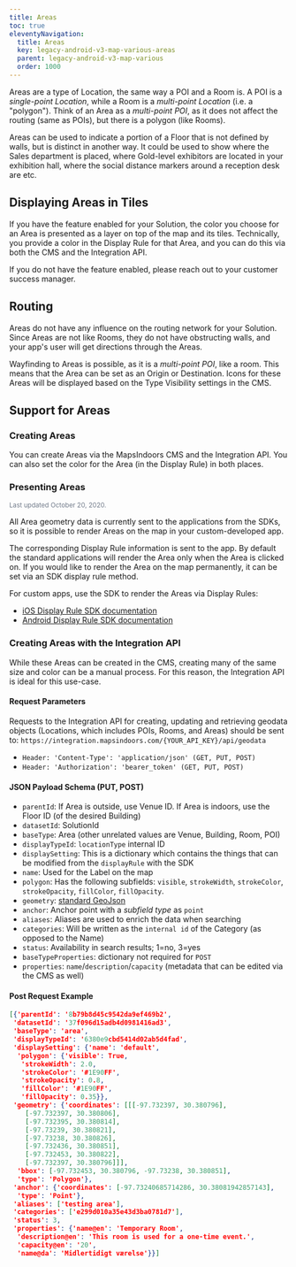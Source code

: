 ```yaml
---
title: Areas
toc: true
eleventyNavigation:
  title: Areas
  key: legacy-android-v3-map-various-areas
  parent: legacy-android-v3-map-various
  order: 1000
---
```


Areas are a type of Location, the same way a POI and a Room is. A POI is a *single-point Location*, while a Room is a *multi-point Location* (i.e. a "polygon"). Think of an Area as a *multi-point POI*, as it does not affect the routing (same as POIs), but there is a polygon (like Rooms).

Areas can be used to indicate a portion of a Floor that is not defined by walls, but is distinct in another way. It could be used to show where the Sales department is placed, where Gold-level exhibitors are located in your exhibition hall, where the social distance markers around a reception desk are etc.

## Displaying Areas in Tiles

If you have the feature enabled for your Solution, the color you choose for an Area is presented as a layer on top of the map and its tiles. Technically, you provide a color in the Display Rule for that Area, and you can do this via both the CMS and the Integration API.

If you do not have the feature enabled, please reach out to your customer success manager.

## Routing

Areas do not have any influence on the routing network for your Solution. Since Areas are not like Rooms, they do not have obstructing walls, and your app's user will get directions through the Areas.

Wayfinding to Areas is possible, as it is a *multi-point POI*, like a room. This means that the Area can be set as an Origin or Destination. Icons for these Areas will be displayed based on the Type Visibility settings in the CMS.

## Support for Areas

### Creating Areas

You can create Areas via the MapsIndoors CMS and the Integration API. You can also set the color for the Area (in the Display Rule) in both places.

### Presenting Areas

<small style="color: #707a89;">Last updated October 20, 2020.</small>

All Area geometry data is currently sent to the applications from the SDKs, so it is possible to render Areas on the map in your custom-developed app.

The corresponding Display Rule information is sent to the app. By default the standard applications will render the Area only when the Area is clicked on. If you would like to render the Area on the map permanently, it can be set via an SDK display rule method.

For custom apps, use the SDK to render the Areas via Display Rules:

- [iOS Display Rule SDK documentation](https://app.mapsindoors.com/mapsindoors/reference/ios/v3/interface_m_p_location_display_rule.html)
- [Android Display Rule SDK documentation](https://app.mapsindoors.com/mapsindoors/reference/android/v3/com/mapsindoors/mapssdk/LocationDisplayRule.html)

### Creating Areas with the Integration API

While these Areas can be created in the CMS, creating many of the same size and color can be a manual process. For this reason, the Integration API is ideal for this use-case.

#### Request Parameters

Requests to the Integration API for creating, updating and retrieving geodata objects (Locations, which includes POIs, Rooms, and Areas) should be sent to: `https://integration.mapsindoors.com/{YOUR_API_KEY}/api/geodata`

- `Header: 'Content-Type': 'application/json' (GET, PUT, POST)`
- `Header: 'Authorization': 'bearer_token' (GET, PUT, POST)`

#### JSON Payload Schema (PUT, POST)

- `parentId`: If Area is outside, use Venue ID. If Area is indoors, use the Floor ID (of the desired Building)
- `datasetId`: SolutionId
- `baseType`: Area (other unrelated values are Venue, Building, Room, POI)
- `displayTypeId`: `locationType` internal ID
- `displaySetting`: This is a dictionary which contains the things that can be modified from the `displayRule` with the SDK
- `name`: Used for the Label on the map
- `polygon`: Has the following subfields: `visible`, `strokeWidth`, `strokeColor`, `strokeOpacity`, `fillColor`, `fillOpacity`.
- `geometry`: [standard GeoJson](https://tools.ietf.org/html/rfc7946#section-3.1)
- `anchor`: Anchor point with a *subfield type* as `point`
- `aliases`: Aliases are used to enrich the data when searching
- `categories`: Will be written as the `internal id` of the Category (as opposed to the Name)
- `status`: Availability in search results; 1=no, 3=yes
- `baseTypeProperties`: dictionary not required for `POST`
- `properties`: `name`/`description`/`capacity` (metadata that can be edited via the CMS as well)

#### Post Request Example

```json
[{'parentId': '8b79b8d45c9542da9ef469b2',
 'datasetId': '37f096d15adb4d0981416ad3',
 'baseType': 'area',
 'displayTypeId': '6380e9cbd5414d02ab5d4fad',
 'displaySetting': {'name': 'default',
  'polygon': {'visible': True,
   'strokeWidth': 2.0,
   'strokeColor': '#1E90FF',
   'strokeOpacity': 0.8,
   'fillColor': '#1E90FF',
   'fillOpacity': 0.35}},
 'geometry': {'coordinates': [[[-97.732397, 30.380796],
    [-97.732397, 30.380806],
    [-97.732395, 30.380814],
    [-97.73239, 30.380821],
    [-97.73238, 30.380826],
    [-97.732436, 30.380851],
    [-97.732453, 30.380822],
    [-97.732397, 30.380796]]],
  'bbox': [-97.732453, 30.380796, -97.73238, 30.380851],
  'type': 'Polygon'},
 'anchor': {'coordinates': [-97.73240685714286, 30.38081942857143],
  'type': 'Point'},
 'aliases': ['testing area'],
 'categories': ['e299d010a35e43d3ba0781d7'],
 'status': 3,
 'properties': {'name@en': 'Temporary Room',
  'description@en': 'This room is used for a one-time event.',
  'capacity@en': '20',
  'name@da': 'Midlertidigt værelse'}}]
```
